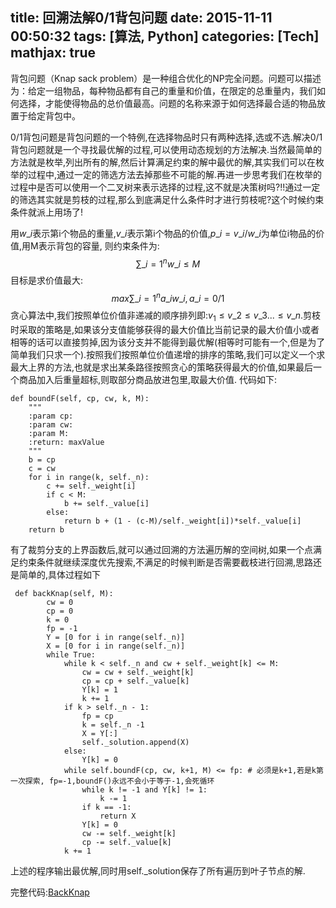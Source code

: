 title: 回溯法解0/1背包问题
date: 2015-11-11 00:50:32
tags: [算法, Python]
categories: [Tech]
mathjax: true
---
背包问题（Knap sack problem）是一种组合优化的NP完全问题。问题可以描述为：给定一组物品，每种物品都有自己的重量和价值，在限定的总重量内，我们如何选择，才能使得物品的总价值最高。问题的名称来源于如何选择最合适的物品放置于给定背包中。

0/1背包问题是背包问题的一个特例,在选择物品时只有两种选择,选或不选.解决0/1背包问题就是一个寻找最优解的过程,可以使用动态规划的方法解决.当然最简单的方法就是枚举,列出所有的解,然后计算满足约束的解中最优的解,其实我们可以在枚举的过程中,通过一定的筛选方法去掉那些不可能的解.再进一步思考我们在枚举的过程中是否可以使用一个二叉树来表示选择的过程,这不就是决策树吗?!!通过一定的筛选其实就是剪枝的过程,那么到底满足什么条件时才进行剪枝呢?这个时候约束条件就派上用场了!

<!--more-->

用$w\_i$表示第i个物品的重量,$v\_i$表示第i个物品的价值,$p\_i=v\_i/w\_i$为单位i物品的价值,用M表示背包的容量, 则约束条件为:
$$\sum\_{i=1}^{n} w\_i \leq M$$
目标是求价值最大:
$$max\sum\_{i=1}^{n} a\_iw\_i , a\_i =0/1$$
贪心算法中,我们按照单位价值非递减的顺序排列即:$v_1 \leq v\_2\leq v\_3 ... \leq v\_n$.剪枝时采取的策略是,如果该分支值能够获得的最大价值比当前记录的最大价值小或者相等的话可以直接剪掉,因为该分支并不能得到最优解(相等时可能有一个,但是为了简单我们只求一个).按照我们按照单位价值递增的排序的策略,我们可以定义一个求最大上界的方法,也就是求出某条路径按照贪心的策略获得最大的价值,如果最后一个商品加入后重量超标,则取部分商品放进包里,取最大价值.
代码如下:
```
def boundF(self, cp, cw, k, M):
    """
    :param cp:
    :param cw:
    :param M:
    :return: maxValue
    """
    b = cp
    c = cw
    for i in range(k, self._n):
        c += self._weight[i]
        if c < M:
            b += self._value[i]
        else:
            return b + (1 - (c-M)/self._weight[i])*self._value[i]
    return b
```
有了裁剪分支的上界函数后,就可以通过回溯的方法遍历解的空间树,如果一个点满足约束条件就继续深度优先搜索,不满足的时候判断是否需要截枝进行回溯,思路还是简单的,具体过程如下
```
 def backKnap(self, M):
        cw = 0
        cp = 0
        k = 0
        fp = -1
        Y = [0 for i in range(self._n)]
        X = [0 for i in range(self._n)]
        while True:
            while k < self._n and cw + self._weight[k] <= M:
                cw = cw + self._weight[k]
                cp = cp + self._value[k]
                Y[k] = 1
                k += 1
            if k > self._n - 1:
                fp = cp
                k = self._n -1
                X = Y[:]
                self._solution.append(X)
            else:
                Y[k] = 0
            while self.boundF(cp, cw, k+1, M) <= fp: # 必须是k+1,若是k第一次探索, fp=-1,boundF()永远不会小于等于-1,会死循环
                while k != -1 and Y[k] != 1:
                    k -= 1
                if k == -1:
                    return X
                Y[k] = 0
                cw -= self._weight[k]
                cp -= self._value[k]
            k += 1
```
上述的程序输出最优解,同时用self._solution保存了所有遍历到叶子节点的解.

完整代码:[BackKnap](https://github.com/KDF5000/LeetCode/blob/master/BackKnap.py)
